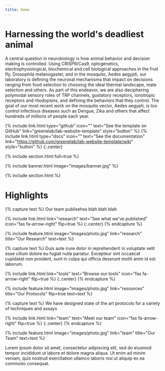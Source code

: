 ```yaml
---
title: Home
---
```


# Harnessing the world's deadliest animal

A central question in neurobiology is how animal behavior and decision making is controlled. Using CRISPR/Cas9, optogenetics, electrophysiological, biochemical and cell biological approaches in the fruit fly, Drosophila melanogaster, and in the mosquito, Aedes aegypti, our laboratory is defining the neuronal mechanisms that impact on decisions ranging from food selection to choosing the ideal thermal landscape, mate selection and others. As part of this endeavor, we are also deciphering polymodal sensory roles of TRP channels, gustatory receptors, ionotropic receptors and rhodopsins, and defining the behaviors that they control. The goal of our most recent work on the mosquito vector, Aedes aegypti, is too control infectious diseases such as Dengue, Zika and others that affect hundreds of millions of people each year.



{%
  include link.html
  type="github"
  icon=""
  text="See the template on GitHub"
  link="greenelab/lab-website-template"
  style="button"
%}
{%
  include link.html
  type="docs"
  icon=""
  text="See the documentation"
  link="https://github.com/greenelab/lab-website-template/wiki"
  style="button"
%}
{:.center}

{% include section.html full=true %}

{% include banner.html image="images/banner.jpg" %}

{% include section.html %}

# Highlights

{% capture text %}
Our team publisehss blah blah blah

{%
  include link.html
  link="research"
  text="See what we've published"
  icon="fas fa-arrow-right"
  flip=true
%}
{:.center}
{% endcapture %}

{%
  include feature.html
  image="images/photo.jpg"
  link="research"
  title="Our Research"
  text=text
%}

{% capture text %}
Duis aute irure dolor in reprehenderit in voluptate velit esse cillum dolore eu fugiat nulla pariatur.
Excepteur sint occaecat cupidatat non proident, sunt in culpa qui officia deserunt mollit anim id est laborum.

{%
  include link.html
  link="tools"
  text="Browse our tools"
  icon="fas fa-arrow-right"
  flip=true
%}
{:.center}
{% endcapture %}

{%
  include feature.html
  image="images/photo.jpg"
  link="resources"
  title="Our Protocols"
  flip=true
  text=text
%}

{% capture text %}
We have designed state of the art protocols for a variety of techniques and assays

{%
  include link.html
  link="team"
  text="Meet our team"
  icon="fas fa-arrow-right"
  flip=true
%}
{:.center}
{% endcapture %}

{%
  include feature.html
  image="images/photo.jpg"
  link="team"
  title="Our Team"
  text=text
%}

Lorem ipsum dolor sit amet, consectetur adipiscing elit, sed do eiusmod tempor incididunt ut labore et dolore magna aliqua.
Ut enim ad minim veniam, quis nostrud exercitation ullamco laboris nisi ut aliquip ex ea commodo consequat.
